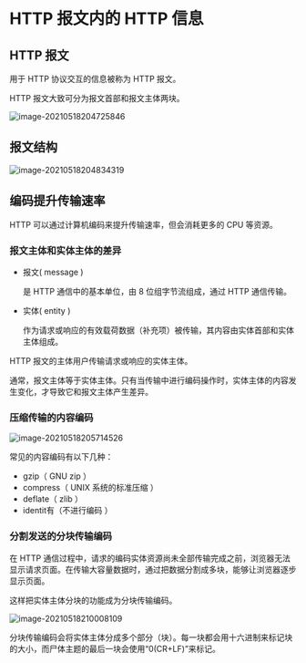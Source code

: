# HTTP 报文内的 HTTP 信息

## HTTP 报文

用于 HTTP 协议交互的信息被称为 HTTP 报文。

HTTP 报文大致可分为报文首部和报文主体两块。

![image-20210518204725846](https://i.loli.net/2021/05/18/r5aNGYDnUAEpXMw.png)

## 报文结构

![image-20210518204834319](https://i.loli.net/2021/05/18/Oj8Rhnal3zmQWX1.png)

## 编码提升传输速率

HTTP 可以通过计算机编码来提升传输速率，但会消耗更多的 CPU 等资源。

### 报文主体和实体主体的差异

- 报文( message )

  是 HTTP 通信中的基本单位，由 8 位组字节流组成，通过 HTTP 通信传输。

- 实体( entity )

  作为请求或响应的有效载荷数据（补充项）被传输，其内容由实体首部和实体主体组成。

HTTP 报文的主体用户传输请求或响应的实体主体。

通常，报文主体等于实体主体。只有当传输中进行编码操作时，实体主体的内容发生变化，才导致它和报文主体产生差异。

### 压缩传输的内容编码

![image-20210518205714526](https://i.loli.net/2021/05/18/Wb3tKBc2yDNA7H4.png)

常见的内容编码有以下几种：

- gzip（ GNU zip ）
- compress（ UNIX 系统的标准压缩 ）
- deflate（ zlib ）
- identit有（不进行编码 ）

### 分割发送的分块传输编码

在 HTTP 通信过程中，请求的编码实体资源尚未全部传输完成之前，浏览器无法显示请求页面。在传输大容量数据时，通过把数据分割成多块，能够让浏览器逐步显示页面。

这样把实体主体分块的功能成为分块传输编码。

![image-20210518210008109](https://i.loli.net/2021/05/18/Lp8HMjC3nDK6FBP.png)

分块传输编码会将实体主体分成多个部分（块）。每一块都会用十六进制来标记块的大小，而尸体主题的最后一块会使用“0(CR+LF)”来标记。